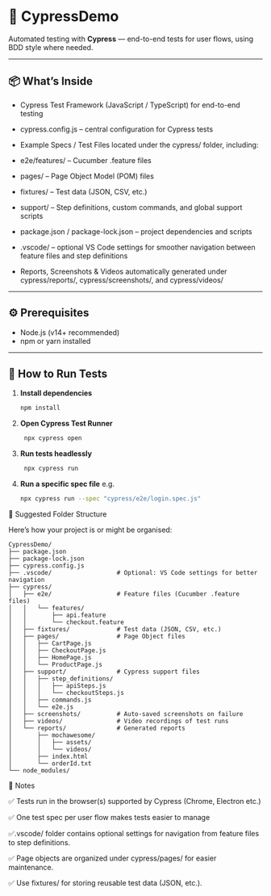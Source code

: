 # 🧪 CypressDemo

Automated testing with **Cypress** — end-to-end tests for user flows, using BDD style where needed.  

---

## 📦 What’s Inside

* Cypress Test Framework (JavaScript / TypeScript) for end-to-end testing

* cypress.config.js – central configuration for Cypress tests

* Example Specs / Test Files located under the cypress/ folder, including:

* e2e/features/ – Cucumber .feature files

* pages/ – Page Object Model (POM) files

* fixtures/ – Test data (JSON, CSV, etc.)

* support/ – Step definitions, custom commands, and global support scripts

* package.json / package-lock.json – project dependencies and scripts

* .vscode/ – optional VS Code settings for smoother navigation between feature files and step definitions

* Reports, Screenshots & Videos automatically generated under cypress/reports/, cypress/screenshots/, and cypress/videos/

---

## ⚙️ Prerequisites

- Node.js (v14+ recommended)  
- npm or yarn installed  

---

## 🚀 How to Run Tests

1. **Install dependencies**  
   ```bash
   npm install
   
2. **Open Cypress Test Runner**  
   ```bash
    npx cypress open

3. **Run tests headlessly**
   ```bash
    npx cypress run

4. **Run a specific spec file**
e.g.
    ```bash
    npx cypress run --spec "cypress/e2e/login.spec.js"

📂 Suggested Folder Structure

Here’s how your project is or might be organised:

```
CypressDemo/
├── package.json
├── package-lock.json
├── cypress.config.js
├── .vscode/                  # Optional: VS Code settings for better navigation
├── cypress/
│   ├── e2e/                  # Feature files (Cucumber .feature files)
│   │   └── features/
│   │       ├── api.feature
│   │       └── checkout.feature
│   ├── fixtures/             # Test data (JSON, CSV, etc.)
│   ├── pages/                # Page Object files
│   │   ├── CartPage.js
│   │   ├── CheckoutPage.js
│   │   ├── HomePage.js
│   │   └── ProductPage.js
│   ├── support/              # Cypress support files
│   │   ├── step_definitions/
│   │   │   ├── apiSteps.js
│   │   │   └── checkoutSteps.js
│   │   ├── commands.js
│   │   └── e2e.js
│   ├── screenshots/          # Auto-saved screenshots on failure
│   ├── videos/               # Video recordings of test runs
│   └── reports/              # Generated reports
│       ├── mochawesome/
│       │   ├── assets/
│       │   └── videos/
│       ├── index.html
│       └── orderId.txt
└── node_modules/
```


📝 Notes

✅ Tests run in the browser(s) supported by Cypress (Chrome, Electron etc.)

✅ One test spec per user flow makes tests easier to manage

✅.vscode/ folder contains optional settings for navigation from feature files to step definitions.

✅ Page objects are organized under cypress/pages/ for easier maintenance.

✅ Use fixtures/ for storing reusable test data (JSON, etc.).


